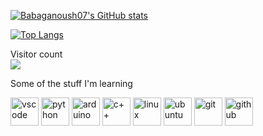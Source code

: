 [![Babaganoush07's GitHub stats](https://github-readme-stats-sigma-five.vercel.app/api?username=Babaganoush07&show_icons=true&theme=tokyonight)](https://github.com/anuraghazra/github-readme-stats)

[![Top Langs](https://github-readme-stats-sigma-five.vercel.app/api/top-langs/?username=Babaganoush07&layout=compact)](https://github.com/anuraghazra/github-readme-stats)

Visitor count<br>
<img src="https://profile-counter.glitch.me/Babaganoush07/count.svg" />

<p>Some of the stuff I'm learning</p>
<p align='left'>
<img src="https://cdn.jsdelivr.net/gh/devicons/devicon/icons/vscode/vscode-original.svg" alt='vscode' width='45' height='45' />
<img src="https://cdn.jsdelivr.net/gh/devicons/devicon/icons/python/python-original.svg" alt='python' width='45' height='45' />
<img src="https://cdn.jsdelivr.net/gh/devicons/devicon/icons/arduino/arduino-original-wordmark.svg" alt='arduino' width='45' height='45' />
<img src="https://cdn.jsdelivr.net/gh/devicons/devicon/icons/cplusplus/cplusplus-original.svg" alt='c++' width='45' height='45' />
<img src="https://cdn.jsdelivr.net/gh/devicons/devicon/icons/linux/linux-original.svg" alt='linux' width='45' height='45' />
<img src="https://cdn.jsdelivr.net/gh/devicons/devicon/icons/ubuntu/ubuntu-plain.svg" alt='ubuntu' width='45' height='45' />
<img src="https://cdn.jsdelivr.net/gh/devicons/devicon/icons/git/git-original.svg" alt='git' width='45' height='45' />
<img src="https://cdn.jsdelivr.net/gh/devicons/devicon/icons/github/github-original.svg" alt='github' width='45' height='45' />
</p>
          
